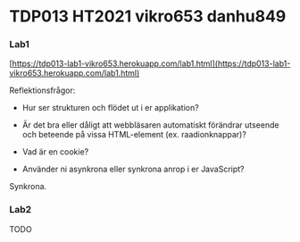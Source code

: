 # TDP013 HT2021 vikro653 danhu849


### Lab1

[https://tdp013-lab1-vikro653.herokuapp.com/lab1.html](https://tdp013-lab1-vikro653.herokuapp.com/lab1.html)


Reflektionsfrågor:


- Hur ser strukturen och flödet ut i er applikation?


- Är det bra eller dåligt att webbläsaren automatiskt förändrar utseende och beteende på vissa HTML-element (ex. raadionknappar)?


- Vad är en cookie?


- Använder ni asynkrona eller synkrona anrop i er JavaScript?

Synkrona.




### Lab2

TODO
